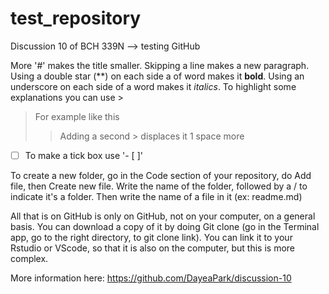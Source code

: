 # test_repository
Discussion 10 of BCH 339N --> testing GitHub

More '#' makes the title smaller.
Skipping a line makes a new paragraph.
Using a double star (**) on each side a of word makes it **bold**.
Using an underscore on each side of a word makes it _italics_.
To highlight some explanations you can use >
> For example like this
>> Adding a second > displaces it 1 space more

- [ ] To make a tick box use '- [ ]'

To create a new folder, go in the Code section of your repository, do Add file, then Create new file. Write the name of the folder, followed by a / to indicate it's a folder. Then write the name of a file in it (ex: readme.md)

All that is on GitHub is only on GitHub, not on your computer, on a general basis. 
You can download a copy of it by doing Git clone (go in the Terminal app, go to the right directory, to git clone link).
You can link it to your Rstudio or VScode, so that it is also on the computer, but this is more complex.

More information here: https://github.com/DayeaPark/discussion-10
